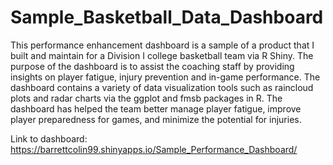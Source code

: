 # Sample_Basketball_Data_Dashboard

This performance enhancement dashboard is a sample of a product that I built and maintain for a Division I college basketball team via R Shiny. 
The purpose of the dashboard is to assist the coaching staff by providing insights on player fatigue, injury prevention and in-game performance.
The dashboard contains a variety of data visualization tools such as raincloud plots and radar charts via the ggplot and fmsb packages in R.
The dashboard has helped the team better manage player fatigue, improve player preparedness for games, and minimize the potential for injuries.

Link to dashboard: https://barrettcolin99.shinyapps.io/Sample_Performance_Dashboard/
